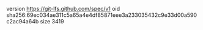 version https://git-lfs.github.com/spec/v1
oid sha256:69ec034ae311c5a65a4e4df85871eee3a233035432c9e33d00a590c2ac94a64b
size 3419
